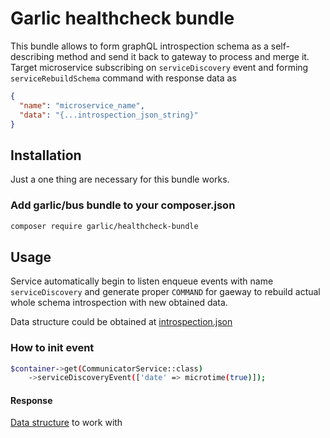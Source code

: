 # Garlic healthcheck bundle
This bundle allows to form graphQL introspection schema as a self-describing method and send it back to gateway to process and merge it.
Target microservice subscribing on ```serviceDiscovery``` event and forming ```serviceRebuildSchema``` command with response data as
```json
{
  "name": "microservice_name",
  "data": "{...introspection_json_string}"
}
```

## Installation

Just a one thing are necessary for this bundle works. 

### Add garlic/bus bundle to your composer.json

```bash
composer require garlic/healthcheck-bundle
```

## Usage

Service automatically begin to listen enqueue events with name ```serviceDiscovery``` and generate proper ```COMMAND``` for gaeway to rebuild actual whole schema introspection with new obtained data.

Data structure could be obtained at [introspection.json](https://github.com/garlicservices/healthcheck-bundle/tree/master/Resources/query/introspection.json)

### How to init event

```bash
$container->get(CommunicatorService::class)
    ->serviceDiscoveryEvent(['date' => microtime(true)]);
```

#### Response
[Data structure](https://github.com/garlicservices/healthcheck-bundle/blob/master/Service/Processor/ServiceDiscoveryProcessor.php#L40) to work with